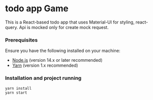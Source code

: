 # todo app Game

This is a React-based todo app that uses Material-UI for styling, react-query.
Api is mocked only for create mock request.

### Prerequisites

Ensure you have the following installed on your machine:

- [Node.js](https://nodejs.org/) (version 14.x or later recommended)
- [Yarn](https://yarnpkg.com/) (version 1.x recommended)

### Installation and project running
```
yarn install
yarn start
```

